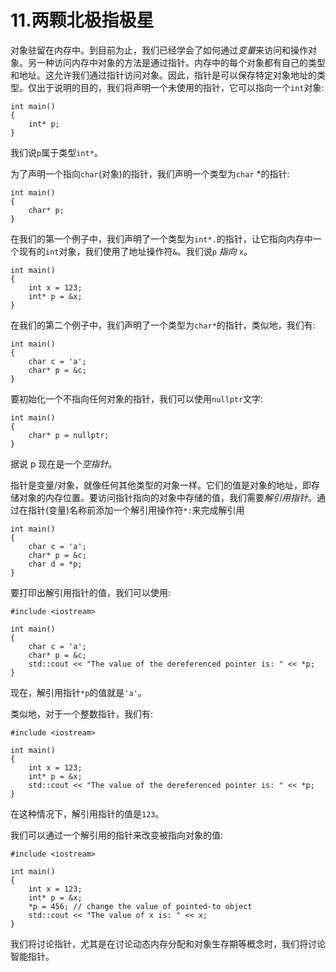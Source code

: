 # 11.两颗北极指极星

对象驻留在内存中。到目前为止，我们已经学会了如何通过*变量*来访问和操作对象。另一种访问内存中对象的方法是通过指针。内存中的每个对象都有自己的类型和地址。这允许我们通过指针访问对象。因此，指针是可以保存特定对象地址的类型。仅出于说明的目的，我们将声明一个未使用的指针，它可以指向一个`int`对象:

```
int main()
{
    int* p;
}

```

我们说`p`属于类型`int*`。

为了声明一个指向`char`(对象)的指针，我们声明一个类型为`char` *的指针:

```
int main()
{
    char* p;
}

```

在我们的第一个例子中，我们声明了一个类型为`int*.`的指针，让它指向内存中一个现有的`int`对象，我们使用了地址操作符`&`。我们说`p` *指向* `x`。

```
int main()
{
    int x = 123;
    int* p = &x;
}

```

在我们的第二个例子中，我们声明了一个类型为`char*`的指针，类似地，我们有:

```
int main()
{
    char c = 'a';
    char* p = &c;
}

```

要初始化一个不指向任何对象的指针，我们可以使用`nullptr`文字:

```
int main()
{
    char* p = nullptr;
}

```

据说 p 现在是一个*空指针*。

指针是变量/对象，就像任何其他类型的对象一样。它们的值是对象的地址，即存储对象的内存位置。要访问指针指向的对象中存储的值，我们需要*解引用指针*。通过在指针(变量)名称前添加一个解引用操作符`*:`来完成解引用

```
int main()
{
    char c = 'a';
    char* p = &c;
    char d = *p;
}

```

要打印出解引用指针的值，我们可以使用:

```
#include <iostream>

int main()
{
    char c = 'a';
    char* p = &c;
    std::cout << "The value of the dereferenced pointer is: " << *p;
}

```

现在，解引用指针`*p`的值就是`'a'`。

类似地，对于一个整数指针，我们有:

```
#include <iostream>

int main()
{
    int x = 123;
    int* p = &x;
    std::cout << "The value of the dereferenced pointer is: " << *p;
}

```

在这种情况下，解引用指针的值是`123`。

我们可以通过一个解引用的指针来改变被指向对象的值:

```
#include <iostream>

int main()
{
    int x = 123;
    int* p = &x;
    *p = 456; // change the value of pointed-to object
    std::cout << "The value of x is: " << x;
}

```

我们将讨论指针，尤其是在讨论动态内存分配和对象生存期等概念时，我们将讨论智能指针。